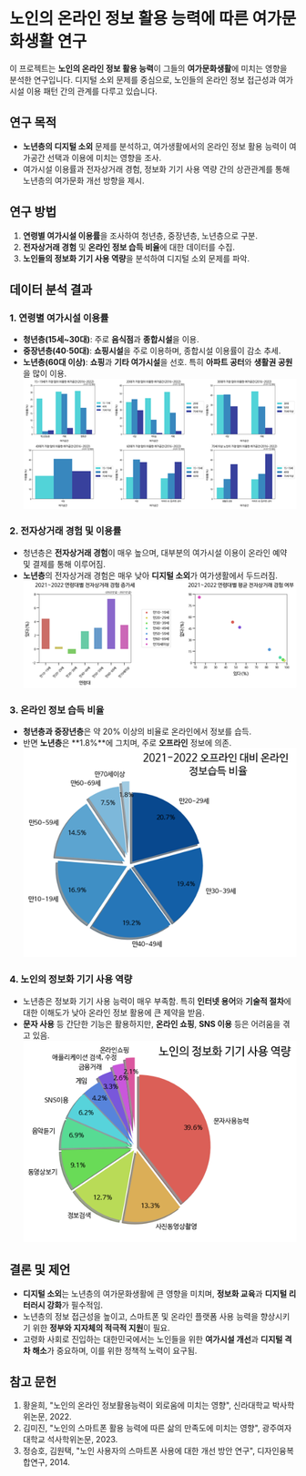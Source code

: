 # 노인의 온라인 정보 활용 능력에 따른 여가문화생활 연구

이 프로젝트는 **노인의 온라인 정보 활용 능력**이 그들의 **여가문화생활**에 미치는 영향을 분석한 연구입니다. 디지털 소외 문제를 중심으로, 노인들의 온라인 정보 접근성과 여가시설 이용 패턴 간의 관계를 다루고 있습니다.

## 연구 목적
- **노년층의 디지털 소외** 문제를 분석하고, 여가생활에서의 온라인 정보 활용 능력이 여가공간 선택과 이용에 미치는 영향을 조사.
- 여가시설 이용률과 전자상거래 경험, 정보화 기기 사용 역량 간의 상관관계를 통해 노년층의 여가문화 개선 방향을 제시.

## 연구 방법
1. **연령별 여가시설 이용률**을 조사하여 청년층, 중장년층, 노년층으로 구분.
2. **전자상거래 경험** 및 **온라인 정보 습득 비율**에 대한 데이터를 수집.
3. **노인들의 정보화 기기 사용 역량**을 분석하여 디지털 소외 문제를 파악.

## 데이터 분석 결과
### 1. 연령별 여가시설 이용률
- **청년층(15세~30대)**: 주로 **음식점**과 **종합시설**을 이용.
- **중장년층(40·50대)**: **쇼핑시설**을 주로 이용하며, 종합시설 이용률이 감소 추세.
- **노년층(60대 이상)**: **쇼핑**과 **기타 여가시설**을 선호. 특히 **아파트 공터**와 **생활권 공원**을 많이 이용.
![연령별 여가시설 이용률](/excelNgraph_img/graph_img/leisure_space_age.png)

### 2. 전자상거래 경험 및 이용률
- 청년층은 **전자상거래 경험**이 매우 높으며, 대부분의 여가시설 이용이 온라인 예약 및 결제를 통해 이루어짐.
- **노년층**의 전자상거래 경험은 매우 낮아 **디지털 소외**가 여가생활에서 두드러짐.
![연령별 전자상거래 경험 및 이용률](/excelNgraph_img/graph_img/leisure_space_ecommerce_2021to2022.png)

### 3. 온라인 정보 습득 비율
- **청년층과 중장년층**은 약 20% 이상의 비율로 온라인에서 정보를 습득.
- 반면 **노년층**은 **1.8%**에 그치며, 주로 **오프라인** 정보에 의존.
![오프라인 대비 온라인 정보 습득 비율](/excelNgraph_img/graph_img/online_media.png)

### 4. 노인의 정보화 기기 사용 역량
- 노년층은 정보화 기기 사용 능력이 매우 부족함. 특히 **인터넷 용어**와 **기술적 절차**에 대한 이해도가 낮아 온라인 정보 활용에 큰 제약을 받음.
- **문자 사용** 등 간단한 기능은 활용하지만, **온라인 쇼핑**, **SNS 이용** 등은 어려움을 겪고 있음.
![노인의 정보화 기기 사용 역량](/excelNgraph_img/graph_img/online_old_man.png)

## 결론 및 제언
- **디지털 소외**는 노년층의 여가문화생활에 큰 영향을 미치며, **정보화 교육**과 **디지털 리터러시 강화**가 필수적임.
- 노년층의 정보 접근성을 높이고, 스마트폰 및 온라인 플랫폼 사용 능력을 향상시키기 위한 **정부와 지자체의 적극적 지원**이 필요.
- 고령화 사회로 진입하는 대한민국에서는 노인들을 위한 **여가시설 개선**과 **디지털 격차 해소**가 중요하며, 이를 위한 정책적 노력이 요구됨.

## 참고 문헌
1. 황윤희, "노인의 온라인 정보활용능력이 외로움에 미치는 영향", 신라대학교 박사학위논문, 2022.
2. 김미진, "노인의 스마트폰 활용 능력에 따른 삶의 만족도에 미치는 영향", 광주여자대학교 석사학위논문, 2023.
3. 정승호, 김원택, "노인 사용자의 스마트폰 사용에 대한 개선 방안 연구", 디자인융복합연구, 2014.